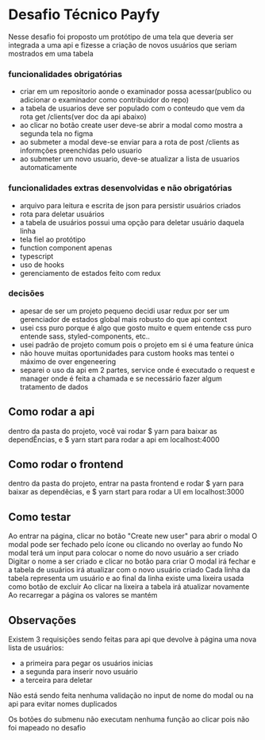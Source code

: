 # Desafio Técnico Payfy
Nesse desafio foi proposto um protótipo de uma tela que deveria ser integrada a uma api e fizesse a criação de novos usuários que seriam mostrados em uma tabela
### funcionalidades obrigatórias
- criar em um repositorio aonde o examinador possa acessar(publico ou adicionar o examinador como contribuidor do repo)
- a tabela de usuarios deve ser populado com o conteudo que vem da rota get /clients(ver doc da api abaixo)
- ao clicar no botão create user deve-se abrir a modal como mostra a segunda tela no figma
- ao submeter a modal deve-se enviar para a rota de post /clients as informções preenchidas pelo usuario
- ao submeter um novo usuario, deve-se atualizar a lista de usuarios automaticamente

### funcionalidades extras desenvolvidas e não obrigatórias
- arquivo para leitura e escrita de json para persistir usuários criados
- rota para deletar usuários
- a tabela de usuários possui uma opção para deletar usuário daquela linha
- tela fiel ao protótipo
- function component apenas
- typescript
- uso de hooks
- gerenciamento de estados feito com redux

### decisões
- apesar de ser um projeto pequeno decidi usar redux por ser um gerenciador de estados global mais robusto do que api context
- usei css puro porque é algo que gosto muito e quem entende css puro entende sass, styled-components, etc..
- usei padrão de projeto comum pois o projeto em si é uma feature única
- não houve muitas oportunidades para custom hooks mas tentei o máximo de over engeneering
- separei o uso da api em 2 partes, service onde é executado o request e manager onde é feita a chamada e se necessário fazer algum tratamento de dados
## Como rodar a api
dentro da pasta do projeto, você vai rodar
$ yarn
para baixar as dependÊncias, e 
$ yarn start
para rodar a api em localhost:4000

## Como rodar o frontend
dentro da pasta do projeto, entrar na pasta frontend e rodar
$ yarn
para baixar as dependêcias, e
$ yarn start 
para rodar a UI em localhost:3000

## Como testar
Ao entrar na página, clicar no botão "Create new user" para abrir o modal
O modal pode ser fechado pelo ícone ou clicando no overlay ao fundo
No modal terá um input para colocar o nome do novo usuário a ser criado
Digitar o nome a ser criado e clicar no botão para criar
O modal irá fechar e a tabela de usuários irá atualizar com o novo usuário criado
Cada linha da tabela representa um usuário e ao final da linha existe uma lixeira usada como botão de excluir
Ao clicar na lixeira a tabela irá atualizar novamente
Ao recarregar a página os valores se mantém

## Observações
Existem 3 requisições sendo feitas para api que devolve à página uma nova lista de usuários: 
 - a primeira para pegar os usuários inicias
 - a segunda para inserir novo usuário
 - a terceira para deletar

 Não está sendo feita nenhuma validação no input de nome do modal ou na api para evitar nomes duplicados

 Os botões do submenu não executam nenhuma função ao clicar pois não foi mapeado no desafio
